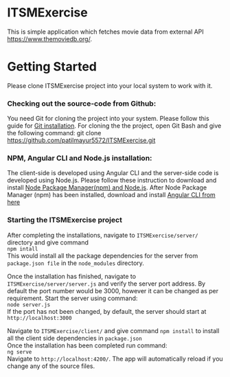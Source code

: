 # ITSMExercise
This is simple application which fetches movie data from external API https://www.themoviedb.org/.

# Getting Started
Please clone ITSMExercise project into your local system to work with it. 

### Checking out the source-code from Github:
You need Git for cloning the project into your system. Please follow this guide for [Git installation](https://git-scm.com/book/en/v2/Getting-Started-Installing-Git). For cloning the the project, open Git Bash and give the following command: 
git clone https://github.com/patilmayur5572/ITSMExercise.git

### NPM, Angular CLI and Node.js installation:
The client-side is developed using Angular CLI and the server-side code is developed using Node.js. Please follow these instruction to download and install 
[Node Package Manager(npm) and Node.js](https://www.npmjs.com/get-npm). After Node Package Manager (npm) has been installed, download and install [Angular CLI from here](https://cli.angular.io/) <br>

### Starting the ITSMExercise project
After completing the installations, navigate to `ITSMExercise/server/` directory and give command <br>
`npm intall`<br>
This would install all the package dependencies for the server from `package.json file` in the `node_modules` directory. <br>  

Once the installation has finished, navigate to `ITSMExercise/server/server.js` and verify the server port address. By default the port number would be 3000, however it can be changed as per requirement. Start the server using command: <br>
`node server.js`<br>
If the port has not been changed, by default, the server should start at `http://localhost:3000` <br>

Navigate to `ITSMExercise/client/` and give command `npm install` to install all the client side dependencies in `package.json`<br>
Once the installation has been completed run command: <br>
`ng serve` <br> Navigate to `http://localhost:4200/`. The app will automatically reload if you change any of the source files.
